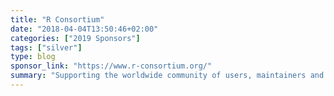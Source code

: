 ```yaml
---
title: "R Consortium"
date: "2018-04-04T13:50:46+02:00"
categories: ["2019 Sponsors"]
tags: ["silver"]
type: blog
sponsor_link: "https://www.r-consortium.org/"
summary: "Supporting the worldwide community of users, maintainers and developers of R software"
---
```


